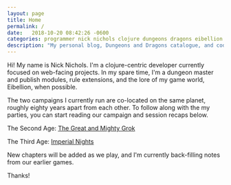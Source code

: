 ```yaml
---
layout: page
title: Home
permalink: /
date:   2018-10-20 08:42:26 -0600
categories: programmer nick nichols clojure dungeons dragons eibellion grok
description: "My personal blog, Dungeons and Dragons catalogue, and code playground"
---
```


Hi! My name is Nick Nichols. I'm a clojure-centric developer currently focused on web-facing projects. In my spare time, I'm a dungeon master and publish modules, rule extensions, and the lore of my game world, Eibellion, when possible.

The two campaigns I currently run are co-located on the same planet, roughly eighty years apart from each other. To follow along with the my parties, you can start reading our campaign and session recaps below.

The Second Age: [The Great and Mighty Grok](https://nnichols.github.io/alcoholic-amnesiac)

The Third Age: [Imperial Nights](https://nnichols.github.io/where-all-roads-lead/)

New chapters will be added as we play, and I'm currently back-filling notes from our earlier games.

Thanks!
